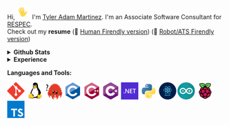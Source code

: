 
Hi, <img src="Assets/GIFs/WAVING_HAND_TRANSPARENT.gif" alt="Waving Hand git" height="32"/> I'm <a href="https://www.linkedin.com/in/tyleradammartinez/">Tyler Adam Martinez</a>. I'm an Associate Software Consultant for <a href="https://www.respec.com/">RESPEC</a>.
<br> Check out my **resume** 
(🙋 <a href="Assets/Resumes/Resume-2022-InPerson.pdf">Human Firendly version</a>) 
(🤖 <a href="Assets/Resumes/Resume-2022-InPerson.pdf">Robot/ATS Firendly version</a>)

<details>
  <summary><b>Github Stats </b></summary>
  <!-- <p align="center">
    <img src="https://github-profile-summary-cards.vercel.app/api/cards/profile-details?username=tyleradammartinez&theme=github" alt="Tyler Adam Martinez's Github Contributions Stats" height="200" width="500"/>
  </p> -->
  <p align="center">
    <img src="https://github-readme-stats.vercel.app/api?username=tyleradammartinez&show_icons=true&hide_border=true&&count_private=true&include_all_commits=true&theme=github_light" alt="Tyler Adam Martinez's Github General Stats" height="200" width="500" />
  </p>
  <p align="center">
    <img alt="Tyler Adam Martinez's Top Langs" src="https://github-readme-stats.vercel.app/api/top-langs/?username=tyleradammartinez&langs_count=8&hide=ejs,handlebars,php,hack,css,html,matlab&theme=github_light&layout=compact&hide_border=true" height="200" width="500" />
    </p>
</details>
<details>
  <summary><b>Experience</b></summary>
    <img src="Assets/LinkedIn_Images/banner_before_01-07-2022.jpeg" alt="UNT Robotics Competition Meeting" />
  <pre>
  - 👔 <a href="https://www.respec.com/">RESPEC</a> Associate Software Consultant (8 month)
  - 👨🏻‍💻 <a href="https://www.codestreamstudios.com/">CodeStream Studios</a> Software Development Engineer (3 month)
  - 👨🏻‍🏫 <a href="https://www.codestreamstudios.com/">CodeStream Studios</a> Coding Instructor (1 years 10 months)
  - 👨🏻‍💼 <a href="https://unthackathon.com/">HackUNT</a> Officer (2 years 1 months)
  - 🌐 <a href="https://www.ntdaily.com/">NTDaily</a> Webmaster (2 years)
  - 🙋🏻‍♂️ <a href="https://engineering.unt.edu/">UNT</a> Robotics Tutor (1 year 10 months)
  - 💰 <a href="https://www.untrobotics.com/">UNT Robotics</a> Treasurer (2 years)
  - 🤖 <a href="https://www.untrobotics.com/">UNT Robotics</a> Competition Robotics (4 years)</pre>

</details>

**Languages and Tools:**  

<p align="left">
<img width="40" height="40" src="Assets/Icons/git.svg">
<img width="40" height="40" src="Assets/Icons/linux.svg">
<img width="40" height="40" src="Assets/Icons/ferris.svg">
<img width="40" height="40" src="Assets/Icons/c.svg">
<img width="40" height="40" src="Assets/Icons/cpp.svg">
<img width="40" height="40" src="Assets/Icons/csharp.svg">
<img width="40" height="40" src="Assets/Icons/net.svg">
<img width="40" height="40" src="Assets/Icons/python.svg">
<img width="40" height="40" src="Assets/Icons/react.svg">
<img width="40" height="40" src="Assets/Icons/arduino.svg">
<img width="40" height="40" src="Assets/Icons/raspberrypi.svg">
<img width="40" height="40" src="https://raw.githubusercontent.com/github/explore/80688e429a7d4ef2fca1e82350fe8e3517d3494d/topics/typescript/typescript.png">

